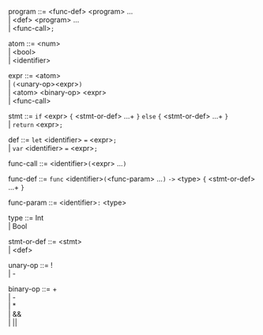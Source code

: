program ::= \<func-def\> \<program\> ... \
          | \<def\> \<program\> ... \
          | \<func-call\>`;`

atom ::= \<num\> \
       | \<bool\> \
       | \<identifier\>

expr ::= \<atom\> \
       | `(`\<unary-op\>\<expr\>`)` \
       | \<atom\> \<binary-op\> \<expr\> \
       | \<func-call\>
       
stmt ::= `if` \<expr\> `{` \<stmt-or-def\> ...+ `}` `else` `{` \<stmt-or-def\> ...+ `}` \
       | `return` \<expr\>`;`
       
def ::= `let` \<identifier\> `=` \<expr\>`;` \
      | `var` \<identifier\> `=` \<expr\>`;`
      
func-call ::= \<identifier\>`(`\<expr\> ...`)`
      
func-def ::= `func` \<identifier\>`(`\<func-param\> ...`)` `->` \<type\> `{` \<stmt-or-def\> ...+ `}`
      
func-param ::= \<identifier\>`:` \<type\>
      
type ::= Int \
       | Bool
       
stmt-or-def ::= \<stmt\> \
              | \<def\>
       
unary-op ::= ! \
           | -
       
binary-op ::= + \
            | - \
            | * \
            | && \
            | ||
